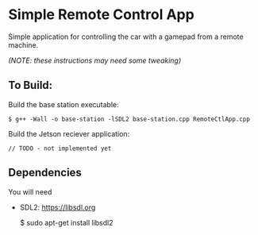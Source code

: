 # Simple Remote Control App

Simple application for controlling the car with a gamepad from a remote machine.

_(NOTE: these instructions may need some tweaking)_

## To Build:

Build the base station executable:

    $ g++ -Wall -o base-station -lSDL2 base-station.cpp RemoteCtlApp.cpp

Build the Jetson reciever application:

    // TODO - not implemented yet

## Dependencies

You will need

- SDL2:
  https://libsdl.org
  
    $ sudo apt-get install libsdl2


